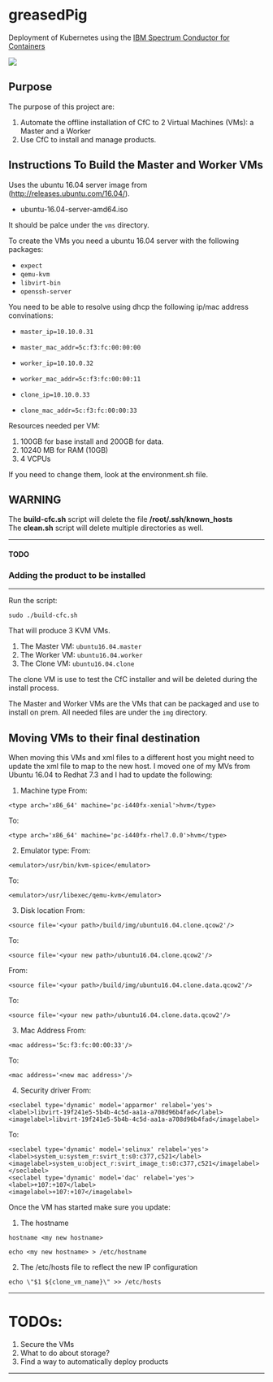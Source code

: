 # greasedPig
Deployment of Kubernetes using the [IBM Spectrum Conductor for Containers](https://www.ibm.com/developerworks/community/wikis/home?lang=en#!/wiki/W1559b1be149d_43b0_881e_9783f38faaff)

![](architecture.png?raw=true)


## Purpose
The purpose of this project are:
1.  Automate the offline installation of CfC to 2 Virtual Machines (VMs): a Master and a Worker
2. Use CfC to install and manage products.

## Instructions To Build the Master and Worker VMs

Uses the ubuntu 16.04 server image from (http://releases.ubuntu.com/16.04/).

* ubuntu-16.04-server-amd64.iso

It should be palce under the ```vms``` directory.

To create the VMs you need a ubuntu 16.04 server with the following packages:

* ```expect```
* ```qemu-kvm```
* ```libvirt-bin```
* ```openssh-server```

You need to be able to resolve using dhcp the following ip/mac address convinations:

* ```master_ip=10.10.0.31```
* ```master_mac_addr=5c:f3:fc:00:00:00```

* ```worker_ip=10.10.0.32```
* ```worker_mac_addr=5c:f3:fc:00:00:11```

* ```clone_ip=10.10.0.33```
* ```clone_mac_addr=5c:f3:fc:00:00:33```

Resources needed per VM:  
1.  100GB for base install and 200GB for data.  
2. 10240 MB for RAM (10GB)  
3. 4 VCPUs  


If you need to change them, look at the environment.sh file.

## WARNING
The **build-cfc.sh** script will delete the file **/root/.ssh/known_hosts**  
The **clean.sh** script will delete multiple directories as well.

***
#### TODO

### Adding the product to be installed

***

Run the script:

```
sudo ./build-cfc.sh
```

That will produce 3 KVM VMs.
1. The Master VM: ```ubuntu16.04.master```
2. The Worker VM: ```ubuntu16.04.worker```
3. The Clone VM: ```ubuntu16.04.clone```

The clone VM is use to test the CfC installer and will be deleted during the install process.

The Master and Worker VMs are the VMs that can be packaged and use to install on prem. All needed files are under the ```img``` directory.

## Moving VMs to their final destination  

When moving this VMs and xml files to a different host you might need to update the xml file to map to the new host. I moved one of my MVs from Ubuntu 16.04 to Redhat 7.3 and I had to update the following:   

1. Machine type
From:
```
<type arch='x86_64' machine='pc-i440fx-xenial'>hvm</type>
```
To:
```
<type arch='x86_64' machine='pc-i440fx-rhel7.0.0'>hvm</type>
```

2. Emulator type:
From:
```
<emulator>/usr/bin/kvm-spice</emulator>
```
To:
```
<emulator>/usr/libexec/qemu-kvm</emulator>
```

3. Disk location
From:
```
<source file='<your path>/build/img/ubuntu16.04.clone.qcow2'/>
```
To:
```
<source file='<your new path>/ubuntu16.04.clone.qcow2'/>
```
From:
```
<source file='<your path>/build/img/ubuntu16.04.clone.data.qcow2'/>
```
To:
```
<source file='<your new path>/ubuntu16.04.clone.data.qcow2'/>
```
3. Mac Address
From:
```
<mac address='5c:f3:fc:00:00:33'/>
```
To:
```
<mac address='<new mac address>'/>
```
4. Security driver
From:
```
<seclabel type='dynamic' model='apparmor' relabel='yes'>  
<label>libvirt-19f241e5-5b4b-4c5d-aa1a-a708d96b4fad</label>  
<imagelabel>libvirt-19f241e5-5b4b-4c5d-aa1a-a708d96b4fad</imagelabel>  
```
To:
```
<seclabel type='dynamic' model='selinux' relabel='yes'>  
<label>system_u:system_r:svirt_t:s0:c377,c521</label>  
<imagelabel>system_u:object_r:svirt_image_t:s0:c377,c521</imagelabel>  
</seclabel>  
<seclabel type='dynamic' model='dac' relabel='yes'>  
<label>+107:+107</label>  
<imagelabel>+107:+107</imagelabel>  
```

Once the VM has started make sure you update:
1. The hostname
```
hostname <my new hostname>

echo <my new hostname> > /etc/hostname
```
2. The /etc/hosts file to reflect the new IP configuration  

```
echo \"$1 ${clone_vm_name}\" >> /etc/hosts
```
***
# TODOs:
1. Secure the VMs
2. What to do about storage?
3. Find a way to automatically deploy products
***
